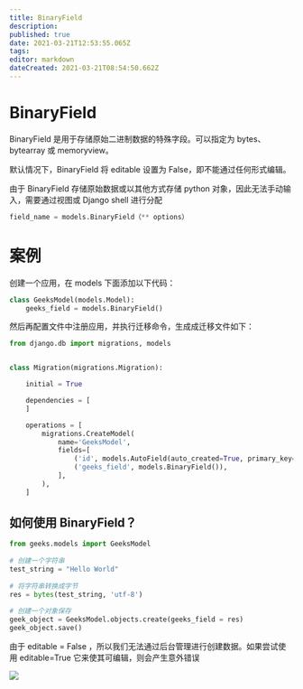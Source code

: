 ```yaml
---
title: BinaryField
description: 
published: true
date: 2021-03-21T12:53:55.065Z
tags: 
editor: markdown
dateCreated: 2021-03-21T08:54:50.662Z
---
```


# BinaryField

BinaryField 是用于存储原始二进制数据的特殊字段。可以指定为 bytes、bytearray 或 memoryview。

默认情况下，BinaryField 将 editable 设置为 False，即不能通过任何形式编辑。

由于 BinaryField 存储原始数据或以其他方式存储 python 对象，因此无法手动输入，需要通过视图或 Django shell 进行分配

```python
field_name = models.BinaryField（** options）
```

# 案例

创建一个应用，在 models 下面添加以下代码：

```python
class GeeksModel(models.Model):
    geeks_field = models.BinaryField()
```

然后再配置文件中注册应用，并执行迁移命令，生成成迁移文件如下：

```python
from django.db import migrations, models


class Migration(migrations.Migration):

    initial = True

    dependencies = [
    ]

    operations = [
        migrations.CreateModel(
            name='GeeksModel',
            fields=[
                ('id', models.AutoField(auto_created=True, primary_key=True, serialize=False, verbose_name='ID')),
                ('geeks_field', models.BinaryField()),
            ],
        ),
    ]
```

## 如何使用 BinaryField？

```python
from geeks.models import GeeksModel 
  
# 创建一个字符串
test_string = "Hello World"
  
# 将字符串转换成字节
res = bytes(test_string, 'utf-8') 
  
# 创建一个对象保存
geek_object = GeeksModel.objects.create(geeks_field = res) 
geek_object.save() 
```

由于 editable = False ，所以我们无法通过后台管理进行创建数据。如果尝试使用 editable=True 它来使其可编辑，则会产生意外错误

![](https://media.geeksforgeeks.org/wp-content/uploads/20191005130550/binaryfield-editable-django-models.png)
